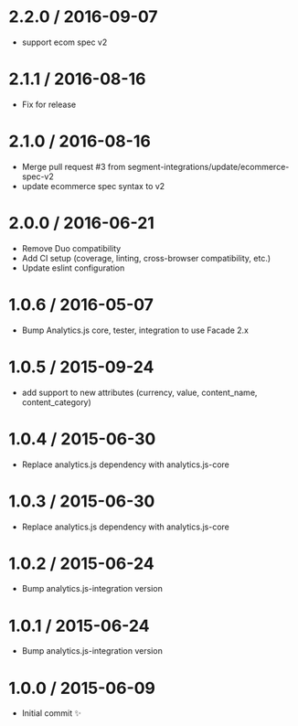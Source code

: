 
2.2.0 / 2016-09-07
==================

  * support ecom spec v2

2.1.1 / 2016-08-16
==================

 * Fix for release

2.1.0 / 2016-08-16
==================

  * Merge pull request #3 from segment-integrations/update/ecommerce-spec-v2
  * update ecommerce spec syntax to v2

2.0.0 / 2016-06-21
==================

  * Remove Duo compatibility
  * Add CI setup (coverage, linting, cross-browser compatibility, etc.)
  * Update eslint configuration

1.0.6 / 2016-05-07
==================

  * Bump Analytics.js core, tester, integration to use Facade 2.x

1.0.5 / 2015-09-24
==================

  * add support to new attributes (currency, value, content_name, content_category)

1.0.4 / 2015-06-30
==================

  * Replace analytics.js dependency with analytics.js-core

1.0.3 / 2015-06-30
==================

  * Replace analytics.js dependency with analytics.js-core

1.0.2 / 2015-06-24
==================

  * Bump analytics.js-integration version

1.0.1 / 2015-06-24
==================

  * Bump analytics.js-integration version

1.0.0 / 2015-06-09
==================

  * Initial commit :sparkles:
